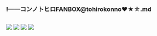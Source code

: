 ### !——コンノトヒロFANBOX@tohirokonno❤★☆.md
![]()

![](https://pbs.twimg.com/media/EB17scAU8AE_4GB?format=jpg&name=large)
![](https://pbs.twimg.com/media/DzH6RcTUYAEXpt9?format=jpg&name=large)
![](https://pbs.twimg.com/media/EAdDYZOUIAEIpKI?format=jpg&name=large)
![](https://pbs.twimg.com/media/EAdDYZNU4AE6Fr5?format=jpg&name=large)
